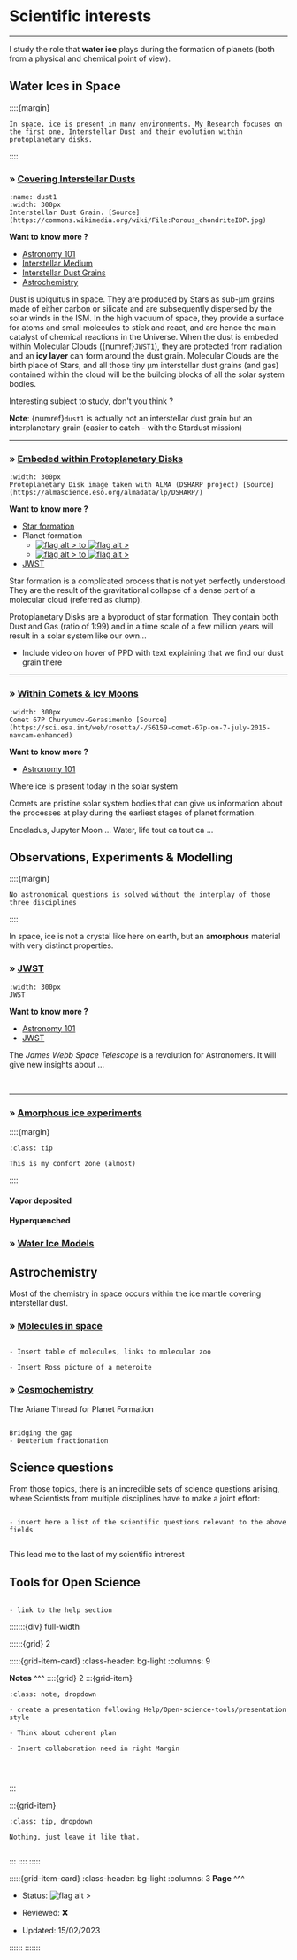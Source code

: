 # Scientific interests

***

<p class="emphase">I study the role that <span class="hovertext" data-hover="Oui oui, de la glace! (&#129482;)"><strong>water ice</strong></span> plays during the formation of planets (both from a <span class="hovertext" data-hover="def">physical</span> and <span class="hovertext" data-hover="def">chemical</span> point of view).</p> 


## Water Ices in Space

::::{margin}

```{note}
In space, ice is present in many environments. My Research focuses on the first one, Interstellar Dust and their evolution within protoplanetary disks.
```

::::

### <strong>&#187;  <u> Covering Interstellar Dusts  </u></strong>

<article id="P1">

<div id="subdiv1-3">    

```{figure} ../Docs/Images/Space_Pics/Porous_chondriteIDP.jpg
:name: dust1
:width: 300px
Interstellar Dust Grain. [Source](https://commons.wikimedia.org/wiki/File:Porous_chondriteIDP.jpg)
```
    
**Want to know more ?** 
- [Astronomy 101](https://deugz.github.io/nb-teaching/_build/html/Bitesize/Astronomy/Astronomy_101/Astronomy_101.html)
- [Interstellar Medium](https://deugz.github.io/nb-teaching/_build/html/Bitesize/Astronomy/ISM/ISM.html)    
- [Interstellar Dust Grains](https://deugz.github.io/nb-teaching/_build/html/Bitesize/Astronomy/Interstellar_dust_grains/Dust.html)
- [Astrochemistry](https://deugz.github.io/nb-teaching/_build/html/Bitesize/Astronomy/Astrochemistry/Astrochemistry.html)
    
</div>    
    
<div id="subdiv2-3">

Dust is <span class="hovertext" data-hover="found everywhere">ubiquitus</span> in space. They are produced by Stars as sub-&micro;m grains made of either carbon or silicate and are subsequently dispersed by the solar winds in the <span class="hovertext" data-hover="InterStellar Medium">ISM</span>. In the high vacuum of space, they provide a surface for <span class="hovertext" data-hover="Ok with those concepts ? if not go and check Astronomy 101">atoms and small molecules</span> to stick and react, and are hence the main <span class="hovertext" data-hover="Definition">catalyst</span> of chemical reactions in the Universe. When the dust is embeded within <span class="hovertext" data-hover="Gigantic clouds with high density (?) and low temperature (20 Kelvin)">Molecular Clouds</span> ({numref}`JWST1`), they are protected from <span class="hovertext" data-hover="like cosmic rays, that destroys the forming molecular layers of the dust">radiation</span> and an <strong>icy layer</strong> can form around the dust grain. 
Molecular Clouds are the birth place of Stars, and all those tiny &micro;m interstellar dust grains (and gas) contained within the cloud will be the building blocks of all the <span class="hovertext" data-hover="Planets, Moons, Comets ...">solar system bodies</span>.
    
Interesting subject to study, don't you think ? 
    
**Note**: {numref}`dust1` is actually not an interstellar dust grain but an interplanetary grain (easier to catch - with the Stardust mission)
<br>

</div>
    

    
</article>

***

### <strong>&#187;  <u>Embeded within Protoplanetary Disks </u></strong>

<article id="P1">

<div id="subdiv1-3">    

```{figure} ../Docs/Images/Space_Pics/Dsharp_PPD.PNG
:width: 300px
Protoplanetary Disk image taken with ALMA (DSHARP project) [Source](https://almascience.eso.org/almadata/lp/DSHARP/)
```

**Want to know more ?** 
- [Star formation](https://deugz.github.io/nb-teaching/_build/html/Bitesize/Astronomy/Star_formation/Star_formation.html)    
- Planet formation
    - [![flag alt >](../Docs/Svg_icons/rock-svgrepo-com.svg) to ![flag alt >](../Docs/Svg_icons/planet-earth-svgrepo-com.svg)](https://deugz.github.io/nb-teaching/_build/html/Bitesize/Astronomy/Planet_formation_bottom-top/Planet_formation_bottom-top.html)
    - [![flag alt >](../Docs/Svg_icons/planet-earth-svgrepo-com.svg) to ![flag alt >](../Docs/Svg_icons/rock-svgrepo-com.svg)  ](https://deugz.github.io/nb-teaching/_build/html/Bitesize/Astronomy/Planet_formation_top-bottom/Planet_formation_top-bottom.html)
- [JWST](https://deugz.github.io/nb-teaching/_build/html/Bitesize/Astronomy/JWST/JWST.html)    
</div>    
    
<div id="subdiv2-3">

Star formation is a complicated process that is not yet perfectly understood. They are the result of the <span class="hovertext" data-hover="effondrement sous le poids de la gravite, ie ...">gravitational collapse</span> of a dense part of a molecular cloud (referred as clump). 
    
Protoplanetary Disks are a byproduct of star formation. They contain both Dust and Gas (ratio of 1:99) and in a time scale of a few million years will result in a solar system like our own... 

- Include video on hover of PPD with text explaining that we find our dust grain there
    
    
    
</div>
   
</article>

***

### <strong>&#187;  <u>Within Comets & Icy Moons </u></strong>

<article id="P1">

<div id="subdiv1-3">    

```{figure} ../Docs/Images/Space_Pics/1567215981081-Rosetta_NavCam_comet_67P_20150707_enhanced_625.jpg
:width: 300px
Comet 67P Churyumov-Gerasimenko [Source](https://sci.esa.int/web/rosetta/-/56159-comet-67p-on-7-july-2015-navcam-enhanced)
```

**Want to know more ?** 
- [Astronomy 101](https://deugz.github.io/nb-teaching/_build/html/Bitesize/Astronomy/Astronomy_101/Astronomy_101.html)  
        
</div>    
    
<div id="subdiv2-3">
    
Where ice is present today in the solar system

Comets are <span class="hovertext" data-hover="unaltered">pristine</span> solar system bodies that can give us information about the processes at play during the earliest stages of planet formation.
    

Enceladus, Jupyter Moon ... Water, life tout ca tout ca ...
    

</div>

    
    
</article>

## Observations, Experiments & Modelling

::::{margin}

```{note}
No astronomical questions is solved without the interplay of those three disciplines
```

::::

<p class="emphase">In space, ice is not a crystal like here on earth, but an <strong>amorphous</strong> material with very distinct properties.</p>

### <strong>&#187; <u>JWST</u></strong>

<article id="P1">

<div id="subdiv1-3">    

```{figure} ../Docs/Images/Space_Pics/Webb_2_0.png
:width: 300px
JWST
```
    
**Want to know more ?** 
- [Astronomy 101](https://deugz.github.io/nb-teaching/_build/html/Bitesize/Astronomy/Astronomy_101/Astronomy_101.html)
- [JWST](https://deugz.github.io/nb-teaching/_build/html/Bitesize/Astronomy/JWST/JWST.html) 
    
</div>    
    
<div id="subdiv2-3">

The *James Webb Space Telescope* is a revolution for Astronomers. It will give new insights about ...    
    
<br>

</div>
    

    
</article>

***



### <strong>&#187; <u>Amorphous ice experiments</u></strong>

::::{margin}

```{admonition} My Expertise
:class: tip

This is my confort zone (almost)
```

::::


#### Vapor deposited 


#### Hyperquenched




### <strong>&#187; <u>Water Ice Models</u></strong>


## Astrochemistry

<p class="emphase">Most of the chemistry in space occurs within the ice mantle covering interstellar dust.</p>

### <strong>&#187; <u>Molecules in space</u></strong>

```{note}

- Insert table of molecules, links to molecular zoo

- Insert Ross picture of a meteroite

```

### <strong>&#187; <u>Cosmochemistry</u></strong>

<p class="emphase">The Ariane Thread for Planet Formation</p>

```{note}

Bridging the gap
- Deuterium fractionation

```

## Science questions

From those topics, there is an incredible sets of science questions arising, where Scientists from multiple disciplines have to make a joint effort:

```{note}

- insert here a list of the scientific questions relevant to the above fields


```

This lead me to the last of my scientific intrerest

## Tools for Open Science

```{note}

- link to the help section

```




:::::::{div} full-width

::::::{grid} 2

:::::{grid-item-card}
:class-header: bg-light
:columns: 9

**Notes**
^^^
::::{grid} 2
:::{grid-item}

```{admonition} To Do
:class: note, dropdown

- create a presentation following Help/Open-science-tools/presentation style

- Think about coherent plan

- Insert collaboration need in right Margin




```

:::

:::{grid-item}

```{admonition} Ideas
:class: tip, dropdown

Nothing, just leave it like that.


```
:::
::::
:::::



:::::{grid-item-card}
:class-header: bg-light
:columns: 3
**Page**
^^^

- Status:  ![flag alt >](../Docs/Svg_icons/Under_construction.svg)
  
- Reviewed: <span class="hovertext" data-hover="Insert here who has done what">&#x274C;</span>
       
- Updated: 15/02/2023
   
::::::
:::::::


